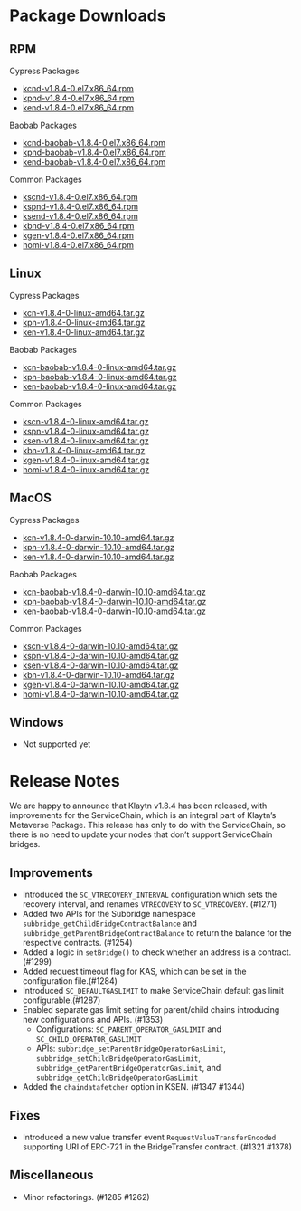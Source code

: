 # Package Downloads <a id="package-downloads"></a>

## RPM <a id="rpm"></a>

Cypress Packages
- [kcnd-v1.8.4-0.el7.x86_64.rpm](https://packages.klaytn.net/klaytn/v1.8.4/kcnd-v1.8.4-0.el7.x86_64.rpm)
- [kpnd-v1.8.4-0.el7.x86_64.rpm](https://packages.klaytn.net/klaytn/v1.8.4/kpnd-v1.8.4-0.el7.x86_64.rpm)
- [kend-v1.8.4-0.el7.x86_64.rpm](https://packages.klaytn.net/klaytn/v1.8.4/kend-v1.8.4-0.el7.x86_64.rpm)

Baobab Packages
- [kcnd-baobab-v1.8.4-0.el7.x86_64.rpm](https://packages.klaytn.net/klaytn/v1.8.4/kcnd-baobab-v1.8.4-0.el7.x86_64.rpm)
- [kpnd-baobab-v1.8.4-0.el7.x86_64.rpm](https://packages.klaytn.net/klaytn/v1.8.4/kpnd-baobab-v1.8.4-0.el7.x86_64.rpm)
- [kend-baobab-v1.8.4-0.el7.x86_64.rpm](https://packages.klaytn.net/klaytn/v1.8.4/kend-baobab-v1.8.4-0.el7.x86_64.rpm)

Common Packages
- [kscnd-v1.8.4-0.el7.x86_64.rpm](https://packages.klaytn.net/klaytn/v1.8.4/kscnd-v1.8.4-0.el7.x86_64.rpm)
- [kspnd-v1.8.4-0.el7.x86_64.rpm](https://packages.klaytn.net/klaytn/v1.8.4/kspnd-v1.8.4-0.el7.x86_64.rpm)
- [ksend-v1.8.4-0.el7.x86_64.rpm](https://packages.klaytn.net/klaytn/v1.8.4/ksend-v1.8.4-0.el7.x86_64.rpm)
- [kbnd-v1.8.4-0.el7.x86_64.rpm](https://packages.klaytn.net/klaytn/v1.8.4/kbnd-v1.8.4-0.el7.x86_64.rpm)
- [kgen-v1.8.4-0.el7.x86_64.rpm](https://packages.klaytn.net/klaytn/v1.8.4/kgen-v1.8.4-0.el7.x86_64.rpm)
- [homi-v1.8.4-0.el7.x86_64.rpm](https://packages.klaytn.net/klaytn/v1.8.4/homi-v1.8.4-0.el7.x86_64.rpm)

## Linux <a id="linux"></a>

Cypress Packages
- [kcn-v1.8.4-0-linux-amd64.tar.gz](https://packages.klaytn.net/klaytn/v1.8.4/kcn-v1.8.4-0-linux-amd64.tar.gz)
- [kpn-v1.8.4-0-linux-amd64.tar.gz](https://packages.klaytn.net/klaytn/v1.8.4/kpn-v1.8.4-0-linux-amd64.tar.gz)
- [ken-v1.8.4-0-linux-amd64.tar.gz](https://packages.klaytn.net/klaytn/v1.8.4/ken-v1.8.4-0-linux-amd64.tar.gz)

Baobab Packages
- [kcn-baobab-v1.8.4-0-linux-amd64.tar.gz](https://packages.klaytn.net/klaytn/v1.8.4/kcn-baobab-v1.8.4-0-linux-amd64.tar.gz)
- [kpn-baobab-v1.8.4-0-linux-amd64.tar.gz](https://packages.klaytn.net/klaytn/v1.8.4/kpn-baobab-v1.8.4-0-linux-amd64.tar.gz)
- [ken-baobab-v1.8.4-0-linux-amd64.tar.gz](https://packages.klaytn.net/klaytn/v1.8.4/ken-baobab-v1.8.4-0-linux-amd64.tar.gz)

Common Packages
- [kscn-v1.8.4-0-linux-amd64.tar.gz](https://packages.klaytn.net/klaytn/v1.8.4/kscn-v1.8.4-0-linux-amd64.tar.gz)
- [kspn-v1.8.4-0-linux-amd64.tar.gz](https://packages.klaytn.net/klaytn/v1.8.4/kspn-v1.8.4-0-linux-amd64.tar.gz)
- [ksen-v1.8.4-0-linux-amd64.tar.gz](https://packages.klaytn.net/klaytn/v1.8.4/ksen-v1.8.4-0-linux-amd64.tar.gz)
- [kbn-v1.8.4-0-linux-amd64.tar.gz](https://packages.klaytn.net/klaytn/v1.8.4/kbn-v1.8.4-0-linux-amd64.tar.gz)
- [kgen-v1.8.4-0-linux-amd64.tar.gz](https://packages.klaytn.net/klaytn/v1.8.4/kgen-v1.8.4-0-linux-amd64.tar.gz)
- [homi-v1.8.4-0-linux-amd64.tar.gz](https://packages.klaytn.net/klaytn/v1.8.4/homi-v1.8.4-0-linux-amd64.tar.gz)

## MacOS <a id="macos"></a>

Cypress Packages
- [kcn-v1.8.4-0-darwin-10.10-amd64.tar.gz](https://packages.klaytn.net/klaytn/v1.8.4/kcn-v1.8.4-0-darwin-10.10-amd64.tar.gz)
- [kpn-v1.8.4-0-darwin-10.10-amd64.tar.gz](https://packages.klaytn.net/klaytn/v1.8.4/kpn-v1.8.4-0-darwin-10.10-amd64.tar.gz)
- [ken-v1.8.4-0-darwin-10.10-amd64.tar.gz](https://packages.klaytn.net/klaytn/v1.8.4/ken-v1.8.4-0-darwin-10.10-amd64.tar.gz)

Baobab Packages
- [kcn-baobab-v1.8.4-0-darwin-10.10-amd64.tar.gz](https://packages.klaytn.net/klaytn/v1.8.4/kcn-baobab-v1.8.4-0-darwin-10.10-amd64.tar.gz)
- [kpn-baobab-v1.8.4-0-darwin-10.10-amd64.tar.gz](https://packages.klaytn.net/klaytn/v1.8.4/kpn-baobab-v1.8.4-0-darwin-10.10-amd64.tar.gz)
- [ken-baobab-v1.8.4-0-darwin-10.10-amd64.tar.gz](https://packages.klaytn.net/klaytn/v1.8.4/ken-baobab-v1.8.4-0-darwin-10.10-amd64.tar.gz)

Common Packages
- [kscn-v1.8.4-0-darwin-10.10-amd64.tar.gz](https://packages.klaytn.net/klaytn/v1.8.4/kscn-v1.8.4-0-darwin-10.10-amd64.tar.gz)
- [kspn-v1.8.4-0-darwin-10.10-amd64.tar.gz](https://packages.klaytn.net/klaytn/v1.8.4/kspn-v1.8.4-0-darwin-10.10-amd64.tar.gz)
- [ksen-v1.8.4-0-darwin-10.10-amd64.tar.gz](https://packages.klaytn.net/klaytn/v1.8.4/ksen-v1.8.4-0-darwin-10.10-amd64.tar.gz)
- [kbn-v1.8.4-0-darwin-10.10-amd64.tar.gz](https://packages.klaytn.net/klaytn/v1.8.4/kbn-v1.8.4-0-darwin-10.10-amd64.tar.gz)
- [kgen-v1.8.4-0-darwin-10.10-amd64.tar.gz](https://packages.klaytn.net/klaytn/v1.8.4/kgen-v1.8.4-0-darwin-10.10-amd64.tar.gz)
- [homi-v1.8.4-0-darwin-10.10-amd64.tar.gz](https://packages.klaytn.net/klaytn/v1.8.4/homi-v1.8.4-0-darwin-10.10-amd64.tar.gz)

## Windows <a id="windows"></a>

- Not supported yet


# Release Notes <a id="release-notes"></a>
We are happy to announce that Klaytn v1.8.4 has been released, with improvements for the ServiceChain, which is an integral part of Klaytn’s Metaverse Package. This release has only to do with the ServiceChain, so there is no need to update your nodes that don’t support ServiceChain bridges.

## Improvements
- Introduced the `SC_VTRECOVERY_INTERVAL` configuration which sets the recovery interval, and renames `VTRECOVERY` to `SC_VTRECOVERY`. (#1271)
- Added two APIs for the Subbridge namespace `subbridge_getChildBridgeContractBalance` and `subbridge_getParentBridgeContractBalance` to return the balance for the respective contracts. (#1254)
- Added a logic in `setBridge()` to check whether an address is a contract. (#1299)
- Added request timeout flag for KAS, which can be set in the configuration file.(#1284)
- Introduced `SC_DEFAULTGASLIMIT` to make ServiceChain default gas limit configurable.(#1287)
- Enabled separate gas limit setting for parent/child chains introducing new configurations and APIs. (#1353)
  - Configurations: `SC_PARENT_OPERATOR_GASLIMIT` and `SC_CHILD_OPERATOR_GASLIMIT`
  - APIs: `subbridge_setParentBridgeOperatorGasLimit`, `subbridge_setChildBridgeOperatorGasLimit`, `subbridge_getParentBridgeOperatorGasLimit`, and `subbridge_getChildBridgeOperatorGasLimit`
- Added the `chaindatafetcher` option in KSEN. (#1347 #1344)

## Fixes
- Introduced a new value transfer event `RequestValueTransferEncoded` supporting URI of ERC-721 in the BridgeTransfer contract. (#1321 #1378)

## Miscellaneous
- Minor refactorings. (#1285 #1262)
